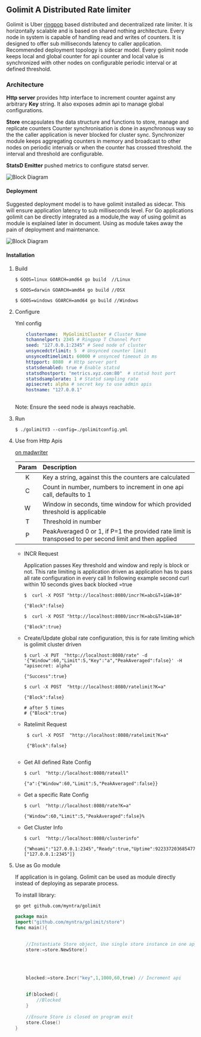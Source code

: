 ## Golimit A Distributed Rate limiter
Golimit is  Uber [ringpop](https://github.com/uber/ringpop-go "ringpop") based distributed and decentralized rate 
limiter. It is horizontally scalable and is based on shared nothing architecture. Every node in system is capable of 
handling read and writes of counters.
It is designed to offer sub milliseconds latency to caller application. Recommended deployment topology is sidecar 
model.
Every golimit node keeps local and global counter for api counter and local value is synchronized with other nodes on 
configurable periodic interval or at defined threshold. 

### Architecture
<b>Http server</b>
provides  http interface to increment counter against any arbitrary <b>Key</b> string. It also exposes admin api to 
manage global configurations.

<b>Store</b> encapsulates the data structure and functions to store, manage and replicate counters
Counter synchronisation is done in asynchronous way so the the caller application is never blocked for cluster sync.
Synchronizer module  keeps aggregating counters in memory and broadcast to other nodes on periodic intervals or when the 
counter has crossed threshold. the interval and threshold are configurable.

<b>StatsD Emitter</b> pushed metrics to configure statsd server.
 
![Block Diagram](https://github.com/myntra/golimit/blob/master/images/block.png?raw=true)

#### Deployment
Suggested deployment model is to have golimit installed as sidecar. This will ensure application latency to 
sub milliseconds level.
For Go applications golimit can be directly integrated as a module,the way of using golimit as module is  explained 
later in document. Using as module takes away the pain of deployment and maintenance.

![Block Diagram](https://github.com/myntra/golimit/blob/master/images/deployment.png?raw=true)

#### Installation

1. Build

    ```
    $ GOOS=linux GOARCH=amd64 go build  //Linux
    
    $ GOOS=darwin GOARCH=amd64 go build //OSX 
    
    $ GOOS=windows GOARCH=amd64 go build //Windows
    ```
     
2. Configure
    
    Yml config
    ```yaml
        clustername:  MyGolimitCluster # Cluster Name
        tchannelport: 2345 # Ringpop T Channel Port
        seed: "127.0.0.1:2345" # Seed node of cluster
        unsyncedctrlimit: 5  # Unsynced counter limit
        unsyncedtimelimit: 60000 # unsynced timeout in ms
        httpport: 8080  # Http server port
        statsdenabled: true # Enable statsd 
        statsdhostport: "metrics.xyz.com:80"  # statsd host port
        statsdsamplerate: 1 # Statsd sampling rate
        apisecret: alpha # secret key to use admin apis
        hostname: "127.0.0.1"
        
    ```
    Note: Ensure the seed node is always reachable.
    
3. Run
    
    ```
    $ ./golimitV3 --config=./golimitconfig.yml
    ```
  
4. Use from Http Apis

    [on madwriter](http://madwriter.myntra.com/docs/golimitv3-v3)
    
    | Param | Description|
    |:-------:|:-----------|
    |K      | Key a string, against this the counters are calculated|
    |C|Count in number, numbers to increment in one api call, defaults to 1|
    |W|Window in seconds, time window for which provided threshold is applicable|
    |T|Threshold in number|
    |P|PeakAveraged 0 or 1, if P=1 the provided rate limit is transposed to per second limit and then applied|
    
    * INCR Request
       
       Application passes Key threshold and window and reply is block or not.
       This rate limiting is application driven as application has to pass all rate configuration in every call 
       In following example second curl within 10 seconds gives back blocked =true
        
        ```
        $  curl -X POST "http://localhost:8080/incr?K=abc&T=1&W=10" 
        
        {"Block":false}
        
        $  curl -X POST "http://localhost:8080/incr?K=abc&T=1&W=10" 
            
        {"Block":true}
        ```
    * Create/Update global rate configuration, this is for rate limiting which is golimit cluster driven
        
        ```
        $ curl -X PUT  "http://localhost:8080/rate" -d '{"Window":60,"Limit":5,"Key":"a","PeakAveraged":false}' -H "apisecret: alpha" 
           
        {"Success":true}
        
        $ curl -X POST  "http://localhost:8080/ratelimit?K=a" 
    
        {"Block":false}
        
        # after 5 times
        # {"Block":true}
        
        ```
    * Ratelimit Request
    
        ```
         $ curl -X POST  "http://localhost:8080/ratelimit?K=a" 
         
         {"Block":false}
         
        ```
        
    * Get All defined Rate Config
    
        ```
        $ curl  "http://localhost:8080/rateall" 
        
        {"a":{"Window":60,"Limit":5,"PeakAveraged":false}}
        
        ```
    
    * Get a specific Rate Config
    
        ```
        $ curl  "http://localhost:8080/rate?K=a" 
    
        {"Window":60,"Limit":5,"PeakAveraged":false}%
        
        ```
    * Get Cluster Info
        ```
        $ curl  "http://localhost:8080/clusterinfo" 
        
        {"Whoami":"127.0.0.1:2345","Ready":true,"Uptime":9223372036854775807,"Members":["127.0.0.1:2345"]}   

        ```

5. Use as Go module
   
    If application is in golang. Golimit can be used as module directly instead of deploying as separate process.
    
    
    To install library:
    
    ```go get github.com/myntra/golimit```
   
    ```go
    package main
    import("github.com/myntra/golimit/store")
    func main(){
      
         
        //Instantiate Store object, Use single store instance in one application
        store:=store.NewStore()
         
         
         
         
        blocked:=store.Incr("key",1,1000,60,true) // Increment api
         
         
        if(blocked){
            //Blocked
        }
         
        //Ensure Store is closed on program exit
        store.Close()
    }
    ```
